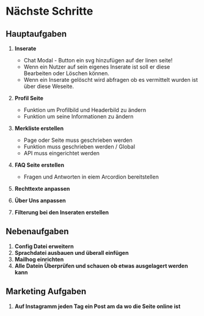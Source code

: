 # Nächste Schritte

## Hauptaufgaben

1. **Inserate**

   - Chat Modal - Button ein svg hinzufügen auf der linen seite!
   - Wenn ein Nutzer auf sein eigenes Inserate ist soll er diese Bearbeiten oder Löschen können.
   - Wenn ein Inserate gelöscht wird abfragen ob es vermittelt wurden ist über diese Weseite.

2. **Profil Seite**

   - Funktion um Profilbild und Headerbild zu ändern
   - Funktion um seine Informationen zu ändern

3. **Merkliste erstellen**

   - Page oder Seite muss geschrieben werden
   - Funktion muss geschrieben werden / Global
   - API muss eingerichtet werden

4. **FAQ Seite erstellen**

   - Fragen und Antworten in eiem Arcordion bereitstellen

5. **Rechttexte anpassen**

6. **Über Uns anpassen**

7. **Filterung bei den Inseraten erstellen**

## Nebenaufgaben

1. **Config Datei erweitern**
2. **Sprachdatei ausbauen und überall einfügen**
3. **Mailhog einrichten**
4. **Alle Datein Überprüfen und schauen ob etwas ausgelagert werden kann**

## Marketing Aufgaben

1. **Auf Instagramm jeden Tag ein Post am da wo die Seite online ist**
